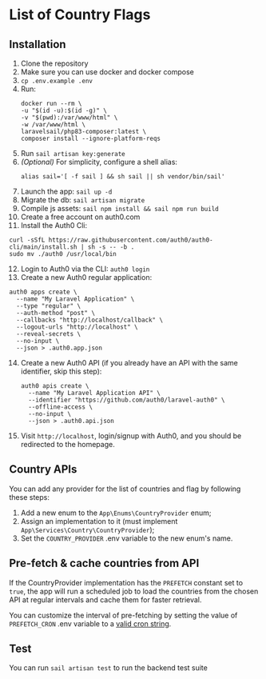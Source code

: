 # List of Country Flags

## Installation
1. Clone the repository
2. Make sure you can use docker and docker compose
3. `cp .env.example .env`
4. Run:
   ```shell
   docker run --rm \
   -u "$(id -u):$(id -g)" \
   -v "$(pwd):/var/www/html" \
   -w /var/www/html \
   laravelsail/php83-composer:latest \
   composer install --ignore-platform-reqs
   ```
5. Run `sail artisan key:generate`
6. *(Optional)* For simplicity, configure a shell alias:
   ```shell
   alias sail='[ -f sail ] && sh sail || sh vendor/bin/sail'
   ```
7. Launch the app: `sail up -d`
8. Migrate the db: `sail artisan migrate`
9. Compile js assets: `sail npm install && sail npm run build`
10. Create a free account on auth0.com
11. Install the Auth0 Cli:
   ```shell
   curl -sSfL https://raw.githubusercontent.com/auth0/auth0-cli/main/install.sh | sh -s -- -b .
   sudo mv ./auth0 /usr/local/bin
   ```
12. Login to Auth0 via the CLI: `auth0 login`
13. Create a new Auth0 regular application:
   ```shell
   auth0 apps create \
     --name "My Laravel Application" \
     --type "regular" \
     --auth-method "post" \
     --callbacks "http://localhost/callback" \
     --logout-urls "http://localhost" \
     --reveal-secrets \
     --no-input \
     --json > .auth0.app.json 
   ```
14. Create a new Auth0 API (if you already have an API with the same identifier, skip this step):
    ```shell
    auth0 apis create \
      --name "My Laravel Application API" \
      --identifier "https://github.com/auth0/laravel-auth0" \
      --offline-access \
      --no-input \
      --json > .auth0.api.json
    ```
15. Visit `http://localhost`, login/signup with Auth0, and you should be redirected to the homepage.

## Country APIs

You can add any provider for the list of countries and flag by following these steps:

1. Add a new enum to the `App\Enums\CountryProvider` enum;
2. Assign an implementation to it (must implement `App\Services\Country\CountryProvider`);
3. Set the `COUNTRY_PROVIDER` .env variable to the new enum's name.

## Pre-fetch & cache countries from API

If the CountryProvider implementation has the `PREFETCH` constant set to `true`, the app will run a scheduled job to
load the countries from the chosen API at regular intervals and cache them for faster retrieval.

You can customize the interval of pre-fetching by setting the value of `PREFETCH_CRON` .env variable to a [valid cron string](https://crontab.guru/).

## Test
You can run `sail artisan test` to run the backend test suite
